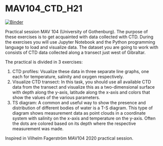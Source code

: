 # MAV104_CTD_H21

[![Binder](https://mybinder.org/badge_logo.svg)](https://mybinder.org/v2/gh/EstelFont/MAV104_CTD_H21/main?labpath=MAV104_CTD_HT21.ipynb)

Practical session MAV 104 (University of Gothenburg). The purpose of these exercises is to get acquainted with data collected with CTD. During the exercises you will use Jupyter Notebook and the Python programming language to load and visualize data. The dataset you are going to work with consists of CTD data collected along a transect just west of Gibraltar.

The practical is divided in 3 exercises:
1. CTD profiles: Vsualize these data in three separate line graphs, one each for temperature, salinity and oxygen respectively.
2. Visualize CTD transect: In this task, you should use all available CTD data from the transect and visualize this as a two-dimensional surface with depth along the y-axis, latitude along the x-axis and colors that show the values of the various parameters. 
3. TS diagram: A common and useful way to show the presence and distribution of different bodies of water is a T-S diagram. This type of diagram shows measurement data as point clouds in a coordinate system with salinity on the x-axis and temperature on the y-axis. Often the dots are colored based on its depth where the respective measurement was made.


Inspired in Vilhelm Fagerström MAV104 2020 practical session.
